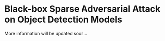 # Black-box Sparse Adversarial Attack on Object Detection Models

More information will be updated soon...
